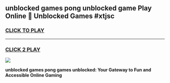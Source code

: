 
## unblocked games pong unblocked game Play Online 👋 Unblocked Games #xtjsc
<h3>
<a href="https://premium.freeplayer.one?title=unblocked_games_pong&ref=21F">CLICK TO PLAY</a></h3>
<hr>

<h3>
<a href="https://premium.freeplayer.one?title=unblocked_games_pong&ref=21F">CLICK 2 PLAY</a>
  
</h3>

<a href="https://premium.freeplayer.one?title=unblocked_games_pong&ref=21F/"><img src="https://clearcache.store/games.png"></a>


**unblocked games pong games unblocked: Your Gateway to Fun and Accessible Online Gaming**
